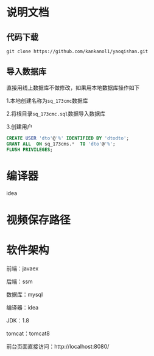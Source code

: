 
# 说明文档

## 代码下载
```text
git clone https://github.com/kankanol1/yaoqishan.git
```
## 导入数据库
直接用线上数据库不做修改，如果用本地数据库操作如下

1.本地创建名称为`sq_173cmc`数据库

2.将根目录`sq_173cmc.sql`数据导入数据库

3.创建用户
```sql
CREATE USER 'dto'@'%' IDENTIFIED BY 'dtodto';
GRANT ALL  ON sq_173cms.*  TO 'dto'@'%';
FLUSH PRIVILEGES;
```
# 编译器
idea

# 视频保存路径

# 软件架构
前端：javaex

后端：ssm

数据库：mysql

编译器：idea

JDK：1.8

tomcat：tomcat8

前台页面直接访问：http://localhost:8080/




